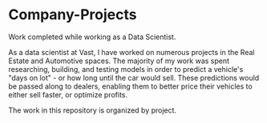 # Company-Projects
Work completed while working as a Data Scientist.

As a data scientist at Vast, I have worked on numerous projects in the Real Estate and Automotive spaces. The majority of my work was spent researching, building, and testing models in order to predict a vehicle's "days on lot" - or how long until the car would sell. These predictions would be passed along to dealers, enabling them to better price their vehicles to either sell faster, or optimize profits. 

The work in this repository is organized by project. 
